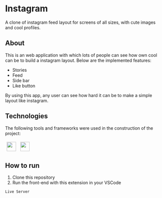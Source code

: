 # Instagram

A clone of instagram feed layout for screens of all sizes, with cute images and cool profiles.

## About

This is an web application with which lots of people can see how own cool can be to build a instagram layout. Below are the implemented features:

- Stories
- Feed
- Side bar
- Like button

By using this app, any user can see how hard it can be to make a simple layout like instagram.

## Technologies
The following tools and frameworks were used in the construction of the project:<br>
<p>
  <img style='margin: 5px; height: 30px' src='https://cdn.jsdelivr.net/gh/devicons/devicon/icons/html5/html5-original.svg'>
  <img style='margin: 5px; height: 30px' src='https://cdn.jsdelivr.net/gh/devicons/devicon/icons/css3/css3-original.svg'>
</p>

## How to run

1. Clone this repository
2. Run the front-end with this extension in your VSCode
```bash
Live Server
```
